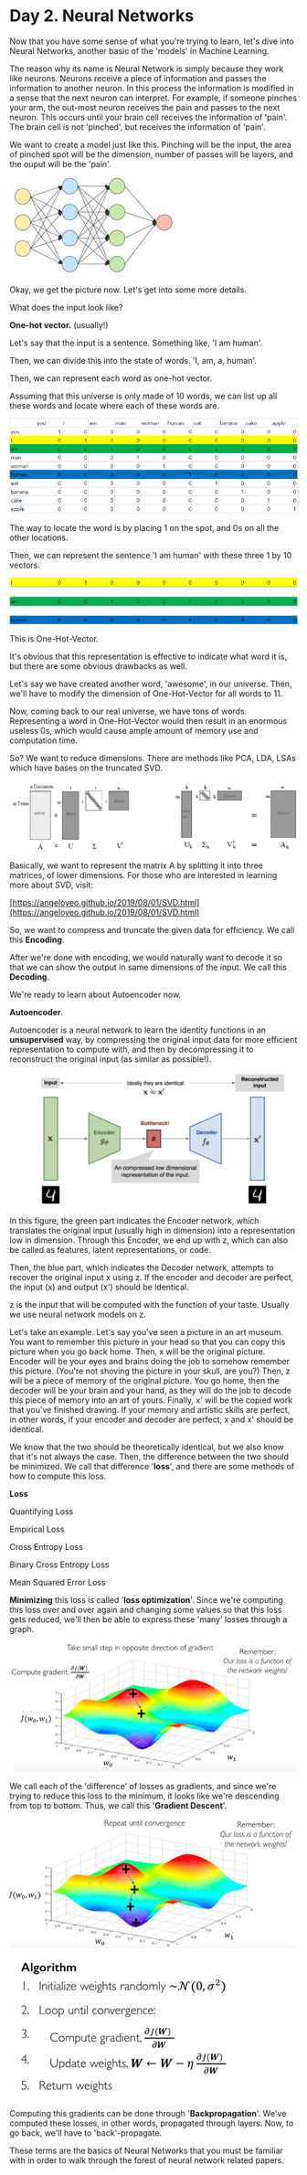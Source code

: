 # Day 2. Neural Networks

Now that you have some sense of what you're trying to learn, let's dive into Neural Networks, another basic of the 'models' in Machine Learning.

The reason why its name is Neural Network is simply because they work like neurons. Neurons receive a piece of information and passes the information to another neuron. In this process the information is modified in a sense that the next neuron can interpret. For example, if someone pinches your arm, the out-most neuron receives the pain and passes to the next neuron. This occurs until your brain cell receives the information of 'pain'. The brain cell is not 'pinched', but receives the information of 'pain'.

We want to create a model just like this. Pinching will be the input, the area of pinched spot will be the dimension, number of passes will be layers, and the ouput will be the 'pain'.

![Day%202%20Neural%20Networks%20f9e667f431fe4e819ac748ee6d62bda2/Untitled.png](Day%202%20Neural%20Networks%20f9e667f431fe4e819ac748ee6d62bda2/Untitled.png)

Okay, we get the picture now. Let's get into some more details.

What does the input look like?

**One-hot vector.** (usually!)

Let's say that the input is a sentence. Something like, 'I am human'.

Then, we can divide this into the state of words. 'I, am, a, human'.

Then, we can represent each word as one-hot vector.

Assuming that this universe is only made of 10 words, we can list up all these words and locate where each of these words are.

![Day%202%20Neural%20Networks%20f9e667f431fe4e819ac748ee6d62bda2/Untitled%201.png](Day%202%20Neural%20Networks%20f9e667f431fe4e819ac748ee6d62bda2/Untitled%201.png)

The way to locate the word is by placing 1 on the spot, and 0s on all the other locations.

Then, we can represent the sentence 'I am human' with these three 1 by 10 vectors.

![Day%202%20Neural%20Networks%20f9e667f431fe4e819ac748ee6d62bda2/Untitled%202.png](Day%202%20Neural%20Networks%20f9e667f431fe4e819ac748ee6d62bda2/Untitled%202.png)

![Day%202%20Neural%20Networks%20f9e667f431fe4e819ac748ee6d62bda2/Untitled%203.png](Day%202%20Neural%20Networks%20f9e667f431fe4e819ac748ee6d62bda2/Untitled%203.png)

![Day%202%20Neural%20Networks%20f9e667f431fe4e819ac748ee6d62bda2/Untitled%204.png](Day%202%20Neural%20Networks%20f9e667f431fe4e819ac748ee6d62bda2/Untitled%204.png)

This is One-Hot-Vector.

It's obvious that this representation is effective to indicate what word it is, but there are some obvious drawbacks as well.

Let's say we have created another word, 'awesome', in our universe. Then, we'll have to modify the dimension of One-Hot-Vector for all words to 11.

Now, coming back to our real universe, we have tons of words. Representing a word in One-Hot-Vector would then result in an enormous useless 0s, which would cause ample amount of memory use and computation time.

So? We want to reduce dimensions. There are methods like PCA, LDA, LSAs which have bases on the truncated SVD.

![Day%202%20Neural%20Networks%20f9e667f431fe4e819ac748ee6d62bda2/Untitled%205.png](Day%202%20Neural%20Networks%20f9e667f431fe4e819ac748ee6d62bda2/Untitled%205.png)

Basically, we want to represent the matrix A by splitting it into three matrices, of lower dimensions. For those who are interested in learning more about SVD, visit:

[https://angeloyeo.github.io/2019/08/01/SVD.html](https://angeloyeo.github.io/2019/08/01/SVD.html)

So, we want to compress and truncate the given data for efficiency. We call this **Encoding**.

After we're done with encoding, we would naturally want to decode it so that we can show the output in same dimensions of the input. We call this **Decoding**.

We're ready to learn about Autoencoder now.

**Autoencoder**.

Autoencoder is a neural network to learn the identity functions in an **unsupervised** way, by compressing the original input data for more efficient representation to compute with, and then by decompressing it to reconstruct the original input (as similar as possible!).

![Day%202%20Neural%20Networks%20f9e667f431fe4e819ac748ee6d62bda2/Untitled%206.png](Day%202%20Neural%20Networks%20f9e667f431fe4e819ac748ee6d62bda2/Untitled%206.png)

In this figure, the green part indicates the Encoder network, which translates the original input (usually high in dimension) into a representation low in dimension. Through this Encoder, we end up with z, which can also be called as features, latent representations, or code.

Then, the blue part, which indicates the Decoder network, attempts to recover the original input x using z. If the encoder and decoder are perfect, the input (x) and output (x') should be identical.

z is the input that will be computed with the function of your taste. Usually we use neural network models on z.

Let's take an example. Let's say you've seen a picture in an art museum. You want to remember this picture in your head so that you can copy this picture when you go back home. Then, x will be the original picture. Encoder will be your eyes and brains doing the job to somehow remember this picture. (You're not shoving the picture in your skull, are you?) Then, z will be a piece of memory of the original picture. You go home, then the decoder will be  your brain and your hand, as they will do the job to decode this piece of memory into an art of yours. Finally, x' will be the copied work that you've finished drawing. If your memory and artistic skills are perfect, in other words, if your encoder and decoder are perfect, x and x' should be identical.

We know that the two should be theoretically identical, but we also know that it's not always the case. Then, the difference between the two should be minimized. We call that difference '**loss**', and there are some methods of how to compute this loss.

**Loss**

Quantifying Loss

Empirical Loss

Cross Entropy Loss

Binary Cross Entropy Loss

Mean Squared Error Loss

**Minimizing** this loss is called '**loss optimization**'. Since we're computing this loss over and over again and changing some values so that this loss gets reduced, we'll then be able to express these 'many' losses through a graph.

![Day%202%20Neural%20Networks%20f9e667f431fe4e819ac748ee6d62bda2/Untitled%207.png](Day%202%20Neural%20Networks%20f9e667f431fe4e819ac748ee6d62bda2/Untitled%207.png)

We call each of the 'difference' of losses as gradients, and since we're trying to reduce this loss to the minimum, it looks like we're descending from top to bottom. Thus, we call this '**Gradient Descent**'.

![Day%202%20Neural%20Networks%20f9e667f431fe4e819ac748ee6d62bda2/Untitled%208.png](Day%202%20Neural%20Networks%20f9e667f431fe4e819ac748ee6d62bda2/Untitled%208.png)

![Day%202%20Neural%20Networks%20f9e667f431fe4e819ac748ee6d62bda2/Untitled%209.png](Day%202%20Neural%20Networks%20f9e667f431fe4e819ac748ee6d62bda2/Untitled%209.png)

Computing this gradients can be done through '**Backpropagation**'. We've computed these losses, in other words, propagated through layers. Now, to go back, we'll have to 'back'-propagate.

These terms are the basics of Neural Networks that you must be familiar with in order to walk through the forest of neural network related papers.